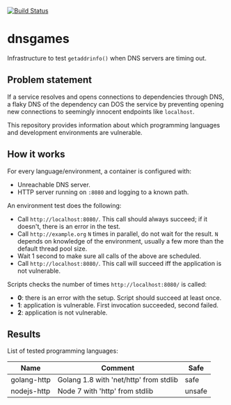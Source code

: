 [![Build Status](https://travis-ci.org/Motiejus/blackhole.svg?branch=master)](https://travis-ci.org/Motiejus/blackhole)

dnsgames
========

Infrastructure to test `getaddrinfo()` when DNS servers are timing out.

Problem statement
-----------------

If a service resolves and opens connections to dependencies through DNS, a
flaky DNS of the dependency can DOS the service by preventing opening new
connections to seemingly innocent endpoints like `localhost`.

This repository provides information about which programming languages and
development environments are vulnerable.

How it works
------------

For every language/environment, a container is configured with:

* Unreachable DNS server.
* HTTP server running on `:8080` and logging to a known path.

An environment test does the following:

* Call `http://localhost:8080/`. This call should always succeed; if it
  doesn't, there is an error in the test.
* Call `http://example.org` `N` times in parallel, do not wait for the result.
  `N` depends on knowledge of the environment, usually a few more than the
  default thread pool size.
* Wait 1 second to make sure all calls of the above are scheduled.
* Call `http://localhost:8080/`. This call will succeed iff the application is
  not vulnerable.

Scripts checks the number of times `http://localhost:8080/` is called:
* **0**: there is an error with the setup. Script should succeed at least once.
* **1**: application is vulnerable. First invocation succeeded, second failed.
* **2**: application is not vulnerable.

Results
-------

List of tested programming languages:

| Name | Comment | Safe |
| ---- | ------- | ------ |
| golang-http | Golang 1.8 with 'net/http' from stdlib | safe |
| nodejs-http | Node 7 with 'http' from stdlib | unsafe |
